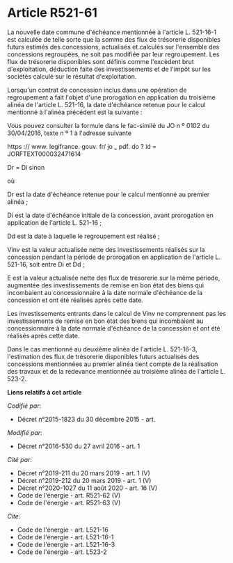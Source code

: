 # Article R521-61

La nouvelle date commune d'échéance mentionnée à l'article L. 521-16-1 est calculée de telle sorte que la somme des flux de
trésorerie disponibles futurs estimés des concessions, actualisés et calculés sur l'ensemble des concessions regroupées, ne
soit pas modifiée par leur regroupement. Les flux de trésorerie disponibles sont définis comme l'excédent brut
d'exploitation, déduction faite des investissements et de l'impôt sur les sociétés calculé sur le résultat d'exploitation. 

Lorsqu'un contrat de concession inclus dans une opération de regroupement a fait l'objet d'une prorogation en application du
troisième alinéa de l'article L. 521-16, la date d'échéance retenue pour le calcul mentionné à l'alinéa précédent est la
suivante : 

Vous pouvez consulter la formule dans le fac-similé du JO n º 0102 du 30/04/2016, texte n º 1 à l'adresse suivante 

https :// www. legifrance. gouv. fr/ jo _ pdf. do ? id = JORFTEXT000032471614 

Dr = Di sinon 

où 

Dr est la date d'échéance retenue pour le calcul mentionné au premier alinéa ; 

Di est la date d'échéance initiale de la concession, avant prorogation en application de l'article L. 521-16 ; 

Dd est la date à laquelle le regroupement est réalisé ; 

Vinv est la valeur actualisée nette des investissements réalisés sur la concession pendant la période de prorogation en
application de l'article L. 521-16, soit entre Di et Dd ; 

E est la valeur actualisée nette des flux de trésorerie sur la même période, augmentée des investissements de remise en bon
état des biens qui incombaient au concessionnaire à la date normale d'échéance de la concession et ont été réalisés après
cette date. 

Les investissements entrants dans le calcul de Vinv ne comprennent pas les investissements de remise en bon état des biens
qui incombaient au concessionnaire à la date normale d'échéance de la concession et ont été réalisés après cette date. 

Dans le cas mentionné au deuxième alinéa de l'article L. 521-16-3, l'estimation des flux de trésorerie disponibles futurs
actualisés des concessions mentionnées au premier alinéa tient compte de la réalisation des travaux et de la redevance
mentionnée au troisième alinéa de l'article L. 523-2.

**Liens relatifs à cet article**

_Codifié par_:

  - Décret n°2015-1823 du 30 décembre 2015 - art.

_Modifié par_:

  - Décret n°2016-530 du 27 avril 2016 - art. 1

_Cité par_:

  - Décret n°2019-211 du 20 mars 2019 - art. 1 (V)
  - Décret n°2019-212 du 20 mars 2019 - art. 1 (V)
  - Décret n°2020-1027 du 11 août 2020 - art. 16 (V)
  - Code de l'énergie - art. R521-62 (V)
  - Code de l'énergie - art. R521-63 (V)

_Cite_:

  - Code de l'énergie - art. L521-16
  - Code de l'énergie - art. L521-16-1
  - Code de l'énergie - art. L521-16-3
  - Code de l'énergie - art. L523-2
